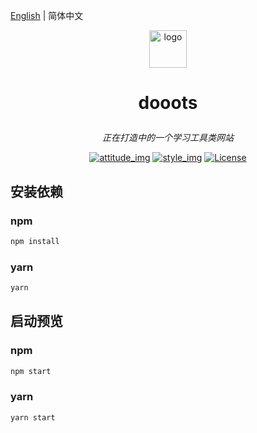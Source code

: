 [English](README.en-US.md) | 简体中文

<p align="center">
  <a href="#" target="_blank" rel="noopener noreferrer">
    <img width="60" src="https://images.weserv.nl/?url=https://i0.hdslb.com/bfs/article/dc059ea1a43acb4541943e0aac838fe5628e8d7c.png" alt="logo">
  </a>
</p>

# <p align="center"> dooots </p>

_<p align="center">正在打造中的一个学习工具类网站</p>_

<p align="center">
  <a href="#"><img src="https://img.shields.io/badge/join-welcome-brightgreen.svg" alt="attitude_img"></a>
  <a href="#"><img src="https://img.shields.io/badge/style-fic%20design-yellow.svg" alt="style_img"></a>
  <a href="#"><img src="https://img.shields.io/badge/license-MIT-blue.svg" alt="License"></a>
</p>

## 安装依赖

### npm

```bash
npm install
```

### yarn

```bash
yarn
```

## 启动预览

### npm

```bash
npm start
```

### yarn

```bash
yarn start
```